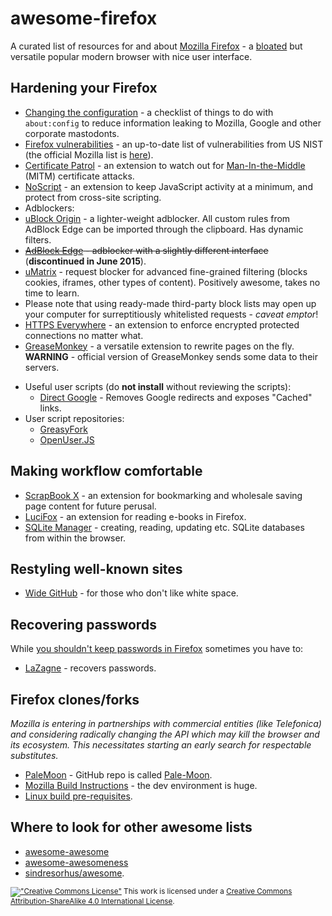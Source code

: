 # awesome-firefox
A curated list of resources for and about [Mozilla Firefox](https://www.mozilla.org/en-US/firefox/products/) - a [bloated](http://blog.ffextensionguru.com/2015/06/20/mozilla-making-firefox-bloated/) but versatile popular modern browser with nice user interface.

## Hardening your Firefox

 * [Changing the configuration](https://github.com/pyllyukko/user.js) - a checklist of things to do with `about:config` to reduce information leaking to Mozilla, Google and other corporate mastodonts.
 * [Firefox vulnerabilities](https://web.nvd.nist.gov/view/vuln/search-results?query=firefox&search_type=all&cves=on) - an up-to-date list of vulnerabilities from US NIST (the official Mozilla list is [here](https://www.mozilla.org/en-US/security/known-vulnerabilities/firefox/)).
 * [Certificate Patrol](https://addons.mozilla.org/en-US/firefox/addon/certificate-patrol/) - an extension to watch out for [Man-In-the-Middle](https://en.wikipedia.org/wiki/Man-in-the-middle_attack) (MITM) certificate attacks.
 * [NoScript](https://noscript.net/) - an extension to keep JavaScript activity at a minimum, and protect from cross-site scripting.
 * Adblockers:
  * [uBlock Origin](https://github.com/gorhill/uBlock) - a lighter-weight adblocker. All custom rules from AdBlock Edge can be imported through the clipboard. Has dynamic filters. 
  * <del>[AdBlock Edge](https://bitbucket.org/adstomper/adblockedge/downloads/) - adblocker with a slightly different interface</del> (**discontinued in June 2015**).
  * [uMatrix](https://github.com/gorhill/uMatrix) - request blocker for advanced fine-grained filtering (blocks cookies, iframes, other types of content). Positively awesome, takes no time to learn.  
  * Please note that using ready-made third-party block lists may open up your computer for surreptitiously whitelisted requests - _caveat emptor_!
 * [HTTPS Everywhere](https://www.eff.org/https-everywhere) - an extension to enforce encrypted protected connections no matter what.
 * [GreaseMonkey](https://github.com/greasemonkey/greasemonkey) - a versatile extension to rewrite pages on the fly. **WARNING** - official version of GreaseMonkey sends some data to their servers.
 <!-- * Please be aware that most addons on Mozilla's site are either superfluous or trash or spyware or all of the above -->
  * Useful user scripts (do **not install** without reviewing the scripts):
    * [Direct Google](https://greasyfork.org/en/scripts/568-direct-google) - Removes Google redirects and exposes "Cached" links.
  * User script repositories:
    * [GreasyFork](https://greasyfork.org/)
    * [OpenUser.JS](https://openuserjs.org/)

## Making workflow comfortable

 * [ScrapBook X](https://addons.mozilla.org/en-US/firefox/addon/scrapbook-x/) - an extension for bookmarking and wholesale saving page content for future perusal.
 * [LuciFox](https://addons.mozilla.org/en-US/firefox/addon/lucifox/) - an extension for reading e-books in Firefox.
 * [SQLite Manager](https://github.com/lazierthanthou/sqlite-manager) - creating, reading, updating etc. SQLite databases from within the browser.

## Restyling well-known sites
 
 * [Wide GitHub](https://github.com/xthexder/wide-github) - for those who don't like white space.

## Recovering passwords

While [you shouldn't keep passwords in Firefox](#hardening-your-firefox) sometimes you have to: 

* [LaZagne](https://github.com/AlessandroZ/LaZagne) - recovers passwords.

## Firefox clones/forks

_Mozilla is entering in partnerships with commercial entities (like Telefonica) and considering radically changing the API which may kill the browser and its ecosystem. This necessitates starting an early search for respectable substitutes._

* [PaleMoon](https://www.palemoon.org/) - GitHub repo is called [Pale-Moon](https://github.com/MoonchildProductions/Pale-Moon).
* [Mozilla Build Instructions](https://developer.mozilla.org/en-US/docs/Simple_Firefox_build) - the dev environment is huge.
* [Linux build pre-requisites](https://developer.mozilla.org/en-US/docs/Mozilla/Developer_guide/Build_Instructions/Linux_Prerequisites).

## Where to look for other awesome lists

* [awesome-awesome](https://github.com/emijrp/awesome-awesome)  
* [awesome-awesomeness](https://github.com/bayandin/awesome-awesomeness)
* [sindresorhus/awesome](https://github.com/sindresorhus/awesome).


<sub>[!["Creative Commons License"](https://i.creativecommons.org/l/by-sa/4.0/80x15.png)]((http://creativecommons.org/licenses/by-sa/4.0/)]) This work is licensed under a [Creative Commons Attribution-ShareAlike 4.0 International License](http://creativecommons.org/licenses/by-sa/4.0/).</sub>
